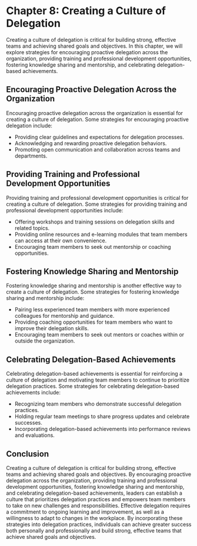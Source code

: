 Chapter 8: Creating a Culture of Delegation
===========================================

Creating a culture of delegation is critical for building strong, effective teams and achieving shared goals and objectives. In this chapter, we will explore strategies for encouraging proactive delegation across the organization, providing training and professional development opportunities, fostering knowledge sharing and mentorship, and celebrating delegation-based achievements.

Encouraging Proactive Delegation Across the Organization
--------------------------------------------------------

Encouraging proactive delegation across the organization is essential for creating a culture of delegation. Some strategies for encouraging proactive delegation include:

* Providing clear guidelines and expectations for delegation processes.
* Acknowledging and rewarding proactive delegation behaviors.
* Promoting open communication and collaboration across teams and departments.

Providing Training and Professional Development Opportunities
-------------------------------------------------------------

Providing training and professional development opportunities is critical for creating a culture of delegation. Some strategies for providing training and professional development opportunities include:

* Offering workshops and training sessions on delegation skills and related topics.
* Providing online resources and e-learning modules that team members can access at their own convenience.
* Encouraging team members to seek out mentorship or coaching opportunities.

Fostering Knowledge Sharing and Mentorship
------------------------------------------

Fostering knowledge sharing and mentorship is another effective way to create a culture of delegation. Some strategies for fostering knowledge sharing and mentorship include:

* Pairing less experienced team members with more experienced colleagues for mentorship and guidance.
* Providing coaching opportunities for team members who want to improve their delegation skills.
* Encouraging team members to seek out mentors or coaches within or outside the organization.

Celebrating Delegation-Based Achievements
-----------------------------------------

Celebrating delegation-based achievements is essential for reinforcing a culture of delegation and motivating team members to continue to prioritize delegation practices. Some strategies for celebrating delegation-based achievements include:

* Recognizing team members who demonstrate successful delegation practices.
* Holding regular team meetings to share progress updates and celebrate successes.
* Incorporating delegation-based achievements into performance reviews and evaluations.

Conclusion
----------

Creating a culture of delegation is critical for building strong, effective teams and achieving shared goals and objectives. By encouraging proactive delegation across the organization, providing training and professional development opportunities, fostering knowledge sharing and mentorship, and celebrating delegation-based achievements, leaders can establish a culture that prioritizes delegation practices and empowers team members to take on new challenges and responsibilities. Effective delegation requires a commitment to ongoing learning and improvement, as well as a willingness to adapt to changes in the workplace. By incorporating these strategies into delegation practices, individuals can achieve greater success both personally and professionally and build strong, effective teams that achieve shared goals and objectives.


